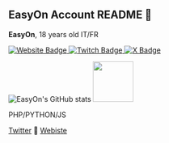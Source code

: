 ## EasyOn Account README 👺

**EasyOn**, 18 years old
IT/FR
<div id="badges">
  <a href="https://easyon.fr">
    <img src="https://img.shields.io/badge/Website-blue?style=for-the-badge&logoColor=white" alt="Website Badge"/>
  </a>
  <a href="https://twitch.tv/easyonez">
    <img src="https://img.shields.io/badge/Twitch-purple?style=for-the-badge&logo=twitch&logoColor=white" alt="Twitch Badge"/>
  </a>
  <a href="https://twitter.com/e4syon">
    <img src="https://img.shields.io/badge/e4syOn-black?style=for-the-badge&logo=X&logoColor=white" alt="X Badge"/>
  </a>
</div>

![EasyOn's GitHub stats](https://github-readme-stats.vercel.app/api?username=easyonez&theme=ambient_gradient&show_icons=true)
[<img height="80px" src="https://discord.c99.nl/widget/theme-4/1075544459225342032.png"/>](https://discord.com/users/1075544459225342032)

PHP/PYTHON/JS

[Twitter](https://twitter.com/easyon_ez) 📲
[Webiste](https://easyon.fr)
